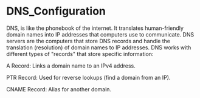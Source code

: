 # DNS_Configuration
DNS, is like the phonebook of the internet. It translates human-friendly domain names into IP addresses that computers use to communicate. DNS servers are the computers that store DNS records and handle the translation (resolution) of domain names to IP addresses. DNS works with different types of "records" that store specific information:  

  A Record: Links a domain name to an IPv4 address. 

  PTR Record: Used for reverse lookups (find a domain from an IP). 

  CNAME Record: Alias for another domain.
